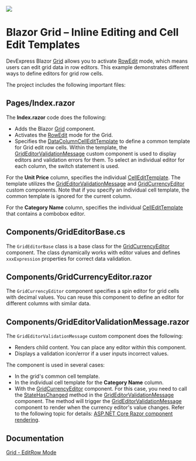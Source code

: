 <!-- default badges list -->
[![](https://img.shields.io/badge/📖_How_to_use_DevExpress_Examples-e9f6fc?style=flat-square)](https://docs.devexpress.com/GeneralInformation/403183)
<!-- default badges end -->
# Blazor Grid – Inline Editing and Cell Edit Templates 
 
DevExpress Blazor [Grid](https://docs.devexpress.com/Blazor/403143/grid) allows you to activate [RowEdit](https://docs.devexpress.com/Blazor/403454/grid/edit-data-and-validate-input#grideditmodeeditrow) mode, which means users can edit grid data in row editors. This example demonstrates different ways to define editors for grid row cells. 
 
The project includes the following important files: 
 
## Pages/Index.razor 
 
The **Index.razor** code does the following: 
 
* Adds the Blazor [Grid](https://docs.devexpress.com/Blazor/403143/grid) component. 
* Activates the [RowEdit](https://docs.devexpress.com/Blazor/403454/grid/edit-data-and-validate-input#grideditmodeeditrow) mode for the Grid.  
* Specifies the [DataColumnCellEditTemplate](https://docs.devexpress.com/Blazor/DevExpress.Blazor.DxGrid.DataColumnCellEditTemplate) to define a common template for Grid edit row cells. Within the template, the [GridEditorValidationMessage](#componentsgrideditorvalidationmessagerazor) custom component is used to display editors and validation errors for them. To select an individual editor for each column, the switch statement is used. 

For the **Unit Price** column, specifies the individual [CellEditTemplate](https://docs.devexpress.com/Blazor/DevExpress.Blazor.DxGridDataColumn.CellEditTemplate). The template utilizes the [GridEditorValidationMessage](#componentsgrideditorvalidationmessagerazor) and [GridCurrencyEditor](#Components-GridCurrencyEditor.razor) custom components. Note that if you specify an individual cell template, the common template is ignored for the current column. 

For the **Category Name** column, specifies the individual [CellEditTemplate](https://docs.devexpress.com/Blazor/DevExpress.Blazor.DxGridDataColumn.CellEditTemplate) that contains a combobox editor. 
 
## Components/GridEditorBase.cs 
 
The `GridEditorBase` class is a base class for the [GridCurrencyEditor](#Components-GridCurrencyEditor.razor) component. The class dynamically works with editor values and defines `xxxExpression` properties for correct data validation. 
 
## Components/GridCurrencyEditor.razor 
 
The `GridCurrencyEditor` component specifies a spin editor for grid cells with decimal values. You can reuse this component to define an editor for different columns with similar data. 
 
## Components/GridEditorValidationMessage.razor 
 
The `GridEditorValidationMessage` custom component does the following: 
   
* Renders child content. You can place any editor within this component. 
* Displays a validation icon/error if a user inputs incorrect values.  
 
The component is used in several cases:  
 
* In the grid's common cell template. 
* In the individual cell template for the **Category Name** column. 
* With the [GridCurrencyEditor](#Components-GridCurrencyEditor.razor) component. For this case, you need to call the [StateHasChanged](https://docs.microsoft.com/en-us/dotnet/api/microsoft.aspnetcore.components.componentbase.statehaschanged?view=aspnetcore-6.0) method in the [GridEditorValidationMessage](#componentsgrideditorvalidationmessagerazor) component. The method will trigger the [GridEditorValidationMessage](#componentsgrideditorvalidationmessagerazor) component to render when the currency editor's value changes. Refer to the following topic for details: [ASP.NET Core Razor component rendering](https://docs.microsoft.com/en-us/aspnet/core/blazor/components/rendering?view=aspnetcore-6.0). 

## Documentation 

[Grid - EditRow Mode](https://docs.devexpress.com/Blazor/403454/grid/edit-data-and-validate-input#grideditmodeeditrow)
